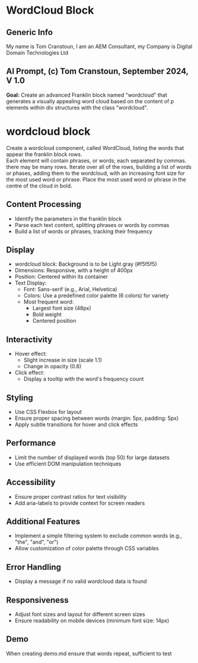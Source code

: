 # WordCloud Block

## Generic Info

My name is Tom Cranstoun, I am an AEM Consultant, my Company is Digital Domain Technologies Ltd

## AI Prompt, (c) Tom Cranstoun, September 2024, V 1.0

**Goal:** Create an advanced Franklin block named "wordcloud" that generates a visually appealing word cloud based on the content of p elements within div structures with the class "wordcloud".

# wordcloud block

Create a wordcloud component, called WordCloud, listing the words that appear the franklin block rows.  
Each element will contain phrases, or words; each separated by commas. there may be many rows.
Iterate over all of the rows, building a list of words or phases, adding them to the wordcloud, with an increasing font size for the most used word or phrase.
Place the most used word or phrase in the centre of the cloud in bold.

## Content Processing

* Identify the parameters in the franklin block
* Parse each text content, splitting phrases or words by commas
* Build a list of words or phrases, tracking their frequency

## Display

* wordcloud block: Background is to be Light gray (#f5f5f5)
* Dimensions: Responsive, with a height of 400px
* Position: Centered within its container
* Text Display:
  * Font: Sans-serif (e.g., Arial, Helvetica)
  * Colors: Use a predefined color palette (6 colors) for variety
  * Most frequent word:
    * Largest font size (48px)
    * Bold weight
    * Centered position

## Interactivity

* Hover effect:
  * Slight increase in size (scale 1.1)
  * Change in opacity (0.8)
* Click effect:
  * Display a tooltip with the word's frequency count

## Styling

* Use CSS Flexbox for layout
* Ensure proper spacing between words (margin: 5px, padding: 5px)
* Apply subtle transitions for hover and click effects

## Performance

* Limit the number of displayed words (top 50) for large datasets
* Use efficient DOM manipulation techniques

## Accessibility

* Ensure proper contrast ratios for text visibility
* Add aria-labels to provide context for screen readers

## Additional Features

* Implement a simple filtering system to exclude common words (e.g., "the", "and", "or")
* Allow customization of color palette through CSS variables

## Error Handling

* Display a message if no valid wordcloud data is found

## Responsiveness

* Adjust font sizes and layout for different screen sizes
* Ensure readability on mobile devices (minimum font size: 14px)

## Demo

When creating demo.md ensure that words repeat, sufficient to test
